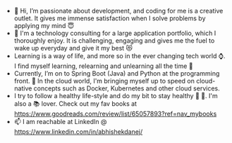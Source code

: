 - 👋 Hi, I’m passionate about development, and coding for me is a creative outlet. It gives me immense satisfaction when I solve problems by applying my mind :innocent:
- :construction_worker: I'm a technology consulting for a large application portfolio, which I thoroughly enjoy. It is challenging, engaging and gives me the fuel to wake up everyday and give it my best :heart_eyes_cat:
- Learning is a way of life, and more so in the ever changing tech world :watch:. I find myself learning, relearning and unlearning all the time :currency_exchange:
- Currently, I’m on to Spring Boot (Java) and Python at the programming front. :beginner: In the cloud world, I'm bringing myself up to speed on cloud-native concepts such as Docker, Kubernetes and other cloud services.
- I try to follow a healthy life-style and do my bit to stay healthy :muscle: :green_apple:. I'm also a :books: lover. Check out my fav books at https://www.goodreads.com/review/list/65057893?ref=nav_mybooks
- 📫 I am reachable at LinkedIn @ https://www.linkedin.com/in/abhishekdanej/

<!---
abhishekdanej/abhishekdanej is a ✨ special ✨ repository because its `README.md` (this file) appears on your GitHub profile.
You can click the Preview link to take a look at your changes.
--->

